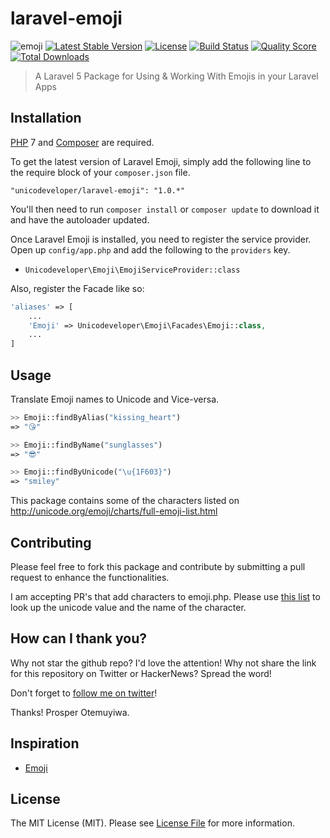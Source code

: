 # laravel-emoji

![emoji](https://cloud.githubusercontent.com/assets/2946769/12880382/25da8dd6-ce40-11e5-8bfd-ee2b547bb11e.png)
[![Latest Stable Version](https://poser.pugx.org/unicodeveloper/laravel-emoji/v/stable.svg)](https://packagist.org/packages/unicodeveloper/laravel-emoji)
[![License](https://poser.pugx.org/unicodeveloper/laravel-emoji/license.svg)](LICENSE.md)
[![Build Status](https://img.shields.io/travis/unicodeveloper/laravel-emoji.svg)](https://travis-ci.org/unicodeveloper/laravel-emoji)
[![Quality Score](https://img.shields.io/scrutinizer/g/unicodeveloper/laravel-emoji.svg?style=flat-square)](https://scrutinizer-ci.com/g/unicodeveloper/laravel-emoji)
[![Total Downloads](https://img.shields.io/packagist/dt/unicodeveloper/laravel-emoji.svg?style=flat-square)](https://packagist.org/packages/unicodeveloper/laravel-emoji)

> A Laravel 5 Package for Using & Working With Emojis in your Laravel Apps

## Installation

[PHP](https://php.net) 7 and [Composer](https://getcomposer.org) are required.

To get the latest version of Laravel Emoji, simply add the following line to the require block of your `composer.json` file.

```
"unicodeveloper/laravel-emoji": "1.0.*"
```

You'll then need to run `composer install` or `composer update` to download it and have the autoloader updated.

Once Laravel Emoji is installed, you need to register the service provider. Open up `config/app.php` and add the following to the `providers` key.

* `Unicodeveloper\Emoji\EmojiServiceProvider::class`

Also, register the Facade like so:

```php
'aliases' => [
    ...
    'Emoji' => Unicodeveloper\Emoji\Facades\Emoji::class,
    ...
]
```

## Usage

Translate Emoji names to Unicode and Vice-versa.

```php
>> Emoji::findByAlias("kissing_heart")
=> "😘"

>> Emoji::findByName("sunglasses")
=> "😎"

>> Emoji::findByUnicode("\u{1F603}")
=> "smiley"

```
This package contains some of the characters listed on http://unicode.org/emoji/charts/full-emoji-list.html

## Contributing

Please feel free to fork this package and contribute by submitting a pull request to enhance the functionalities.

I am accepting PR's that add characters to emoji.php.
Please use [this list](http://unicode.org/emoji/charts/full-emoji-list.html) to look up the unicode value and
the name of the character.

## How can I thank you?

Why not star the github repo? I'd love the attention! Why not share the link for this repository on Twitter or HackerNews? Spread the word!

Don't forget to [follow me on twitter](https://twitter.com/unicodeveloper)!

Thanks!
Prosper Otemuyiwa.

## Inspiration

* [Emoji](https://github.com/spatie/emoji)

## License

The MIT License (MIT). Please see [License File](LICENSE.md) for more information.
